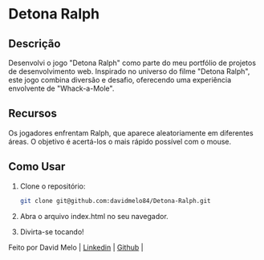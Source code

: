 # Detona Ralph

## Descrição

Desenvolvi o jogo "Detona Ralph" como parte do meu portfólio de projetos de desenvolvimento web. Inspirado no universo do filme "Detona Ralph", este jogo combina diversão e desafio, oferecendo uma experiência envolvente de "Whack-a-Mole".

## Recursos

Os jogadores enfrentam Ralph, que aparece aleatoriamente em diferentes áreas. O objetivo é acertá-los o mais rápido possível com o mouse.

## Como Usar

1. Clone o repositório:

   ```bash
   git clone git@github.com:davidmelo84/Detona-Ralph.git
   ```

2. Abra o arquivo index.html no seu navegador.

3. Divirta-se tocando!

Feito por David Melo | [Linkedin](https://www.linkedin.com/in/david-montenegro-3b083528b/) | [Github](https://github.com/davidmelo84) | 
